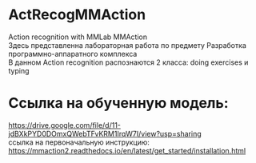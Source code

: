 # ActRecogMMAction
Action recognition with MMLab MMAction  
Здесь представленна лабораторная работа по предмету Разработка программно-аппаратного комплекса  
В данном Action recognition распознаются 2 класса: doing exercises и typing
# Ссылка на обученную модель:
https://drive.google.com/file/d/11-jdBXkPYD0DOmxQWebTFvKRM1IrqW7I/view?usp=sharing  
ссылка на первоначальную инструкцию:  
https://mmaction2.readthedocs.io/en/latest/get_started/installation.html
